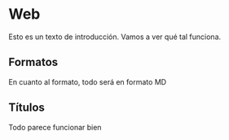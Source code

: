 # Web

Esto es un texto de introducción. Vamos a ver qué tal funciona.

## Formatos
En cuanto al formato, todo será en formato MD

## Títulos

Todo parece funcionar bien
